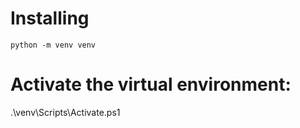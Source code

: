 # Installing

```
python -m venv venv
```

# Activate the virtual environment:
.\venv\Scripts\Activate.ps1